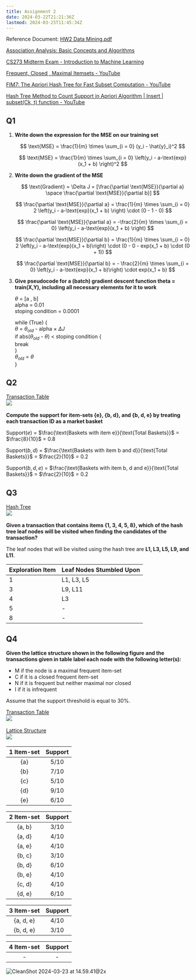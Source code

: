 ```yaml
---
title: Assignment 2
date: 2024-03-22T21:21:36Z
lastmod: 2024-03-25T11:45:34Z
---
```


Reference Document: [HW2 Data Mining.pdf](assets/HW2%20Data%20Mining-20240322212158-mq63x83.pdf)

[Association Analysis: Basic Concepts and Algorithms](https://people.inf.elte.hu/kiss/14dwhdm/solution2.pdf)

[CS273 Midterm Exam - Introduction to Machine Learning](https://canvas.eee.uci.edu/files/1016911/download?download_frd=1)

[Frequent, Closed , Maximal Itemsets - YouTube](https://www.youtube.com/watch?v=nSpajfE5Ujc "Frequent, Closed , Maximal Itemsets - YouTube")

[FIM7: The Apriori Hash Tree for Fast Subset Computation - YouTube](https://www.youtube.com/watch?v=oiN3RPWvd4o "FIM7: The Apriori Hash Tree for Fast Subset Computation - YouTube")

[Hash Tree Method to Count Support in Apriori Algorithm | Insert | subset(Ck, t) function - YouTube](https://www.youtube.com/watch?v=WJE2CPUwyqM "Hash Tree Method to Count Support in Apriori Algorithm | Insert | subset(Ck, t) function - YouTube")

## Q1

1. **Write down the expression for the MSE on our training set**

   $$
   \text{MSE} = \frac{1}{m} \times \sum_{i = 0} (y_i - \hat{y}_i)^2
   $$

   $$
   \text{MSE} = \frac{1}{m} \times \sum_{i = 0} \left(y_i - a-\text{exp}(x_1 + b) \right)^2
   $$
2. **Write down the gradient of the MSE**

   $$
   \text{Gradient} = \Delta J = [\frac{\partial \text{MSE}}{\partial a} \space \frac{\partial \text{MSE}}{\partial b}]
   $$

   $$
   \frac{\partial \text{MSE}}{\partial a} = \frac{1}{m} \times \sum_{i = 0} 2 \left(y_i - a-\text{exp}(x_1 + b) \right) \cdot (0 - 1 - 0)
   $$

   $$
   \frac{\partial \text{MSE}}{\partial a} = -\frac{2}{m} \times \sum_{i = 0}  \left(y_i - a-\text{exp}(x_1 + b) \right)
   $$

   $$
   \frac{\partial \text{MSE}}{\partial b} = \frac{1}{m} \times \sum_{i = 0} 2 \left(y_i - a-\text{exp}(x_1 + b)\right) \cdot (0 - 0 - exp(x_1 + b) \cdot (0 + 1))
   $$

   $$
   \frac{\partial \text{MSE}}{\partial b} = - \frac{2}{m} \times \sum_{i = 0} \left(y_i - a-\text{exp}(x_1 + b)\right) \cdot exp(x_1 + b)
   $$
3. **Give pseudocode for a (batch) gradient descent function theta = train(X,Y), including all necessary elements for it to work**

   $\theta$ = \[a , b]\
   alpha = 0.01\
   stoping condition = 0.0001

   while (True) {\
   $\theta$ = $\theta_{old}$ - alpha $\times$ $\Delta J$\
   if abs($\theta_{old}$ - $\theta$) < stoping condition {\
   break\
   }\
   $\theta_{old}$ = $\theta$\
   }

## Q2

[Transaction Table](assets/HW2%20Data%20Mining-20240322212158-mq63x83.pdf#page=2)\
​![](assets/HW2%20Data%20Mining-P2-20240322212551-20240322212552-9751t62.png)​

**Compute the support for item-sets {e}, {b, d}, and {b, d, e} by treating each transaction ID as a market basket**

Support(${e}$) = $\frac{\text{Baskets with item e}}{\text{Total Baskets}}$ = $\frac{8}{10}$ = $0.8$

Support(${b, d}$) = $\frac{\text{Baskets with item b and d}}{\text{Total Baskets}}$ = $\frac{2}{10}$ = $0.2$

Support(${b, d, e}$) = $\frac{\text{Baskets with item b, d and e}}{\text{Total Baskets}}$ = $\frac{2}{10}$ = $0.2$

## Q3

[Hash Tree](assets/HW2%20Data%20Mining-20240322212158-mq63x83.pdf#page=2)\
​![](assets/HW2%20Data%20Mining-P2-20240322212627-20240322212627-0wyjq8n.png)​

**Given a transaction that contains items {1, 3, 4, 5, 8}, which of the hash tree leaf nodes will be visited when finding the candidates of the transaction?**

The leaf nodes that will be visited using the hash tree are **L1, L3, L5, L9, and L11**.

| Exploration Item | Leaf Nodes Stumbled Upon |
| ---------------- | ------------------------ |
| 1                | L1, L3, L5               |
| 3                | L9, L11                  |
| 4                | L3                       |
| 5                | -                        |
| 8                | -                        |

## Q4

**Given the lattice structure shown in the following figure and the transactions given in table label each node with the following letter(s):**

* M if the node is a maximal frequent item-set
* C if it is a closed frequent item-set
* N if it is frequent but neither maximal nor closed
* I if it is infrequent

Assume that the support threshold is equal to 30%.

[Transaction Table](assets/HW2%20Data%20Mining-20240322212158-mq63x83.pdf#page=3)\
​![](assets/HW2%20Data%20Mining-P3-20240322212912-20240322212912-d5wisrl.png)​

[Lattice Structure](assets/HW2%20Data%20Mining-20240322212158-mq63x83.pdf#page=3)\
​![](assets/HW2%20Data%20Mining-P3-20240322212851-20240322212852-k6ck56a.png)​

| 1 Item-set | Support |
| :--------: | :-----: |
|     {a}    |   5/10  |
|     {b}    |   7/10  |
|     {c}    |   5/10  |
|     {d}    |   9/10  |
|     {e}    |   6/10  |

| 2 Item-set | Support |
| :--------: | :-----: |
|   {a, b}   |   3/10  |
|   {a, d}   |   4/10  |
|   {a, e}   |   4/10  |
|   {b, c}   |   3/10  |
|   {b, d}   |   6/10  |
|   {b, e}   |   4/10  |
|   {c, d}   |   4/10  |
|   {d, e}   |   6/10  |

| 3 Item-set | Support |
| :--------: | :-----: |
|  {a, d, e} |   4/10  |
|  {b, d, e} |   3/10  |

| 4 Item-set | Support |
| :--------: | :-----: |
|      -     |    -    |

​![CleanShot 2024-03-23 at 14.59.41@2x](assets/CleanShot%202024-03-23%20at%2014.59.41@2x-20240323152838-cafvzhk.png)​
